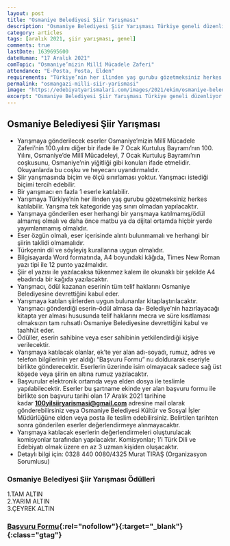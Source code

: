 ```yaml
---
layout: post
title: "Osmaniye Belediyesi Şiir Yarışması"
description: "Osmaniye Belediyesi Şiir Yarışması Türkiye geneli düzenliyor."
category: articles
tags: [aralık 2021, şiir yarışması, genel]
comments: true
lastDate: 1639695600 
dateHuman: "17 Aralık 2021"
comTopic: "Osmaniye’mizin Millî Mücadele Zaferi"
attendance: "E-Posta, Posta, Elden"
requirements: "Türkiye’nin her ilinden yaş gurubu gözetmeksiniz herkes katılabilir. Yarışma tek kategoride yaş sınırı olmadan yapılacaktır."
permalink: "osmangazi-milli-siir-yarismasi"
image: "https://edebiyatyarismalari.com/images/2021/ekim/osmaniye-belediyesi-siir-yarismasi.jpg"
excerpt: "Osmaniye Belediyesi Şiir Yarışması Türkiye geneli düzenliyor."
---
```


## Osmaniye Belediyesi Şiir Yarışması
- Yarışmaya gönderilecek eserler Osmaniye’mizin Millî Mücadele Zaferi’nin 100.yılını diğer bir ifade ile 7 Ocak Kurtuluş Bayramı’nın 100. Yılını, Osmaniye’de Millî Mücadeleyi, 7 Ocak Kurtuluş Bayramı’nın coşkusunu, Osmaniye’nin yiğitliği gibi konuları ifade etmelidir. Okuyanlarda bu coşku ve heyecanı uyandırmalıdır.
- Şiir yarışmasında biçim ve ölçü sınırlaması yoktur. Yarışmacı istediği biçimi tercih edebilir.
- Bir yarışmacı en fazla 1 eserle katılabilir.
- Yarışmaya Türkiye’nin her ilinden yaş gurubu gözetmeksiniz herkes katılabilir. Yarışma tek kategoride yaş sınırı olmadan yapılacaktır.
- Yarışmaya gönderilen eser herhangi bir yarışmaya katılmamış/ödül almamış olmalı ve daha önce matbu ya da dijital ortamda hiçbir yerde yayımlanmamış olmalıdır.
- Eser özgün olmalı, eser içerisinde alıntı bulunmamalı ve herhangi bir şiirin taklidi olmamalıdır.
- Türkçenin dil ve söyleyiş kurallarına uygun olmalıdır.
- Bilgisayarda Word formatında, A4 boyundaki kâğıda, Times New Roman yazı tipi ile 12 punto yazılmalıdır.
- Şiir el yazısı ile yazılacaksa tükenmez kalem ile okunaklı bir şekilde A4 ebadında bir kağıda yazılacaktır.
- Yarışmacı, ödül kazanan eserinin tüm telif haklarını Osmaniye Belediyesine devrettiğini kabul eder.
- Yarışmaya katılan şiirlerden uygun bulunanlar kitaplaştırılacaktır. Yarışmacı gönderdiği eserin–ödül almasa da- Belediye’nin hazırlayacağı kitapta yer alması hususunda telif haklarını mecra ve süre kısıtlaması olmaksızın tam ruhsatlı Osmaniye Belediyesine devrettiğini kabul ve taahhüt eder.
- Ödüller, eserin sahibine veya eser sahibinin yetkilendirdiği kişiye verilecektir.
- Yarışmaya katılacak olanlar, ek’te yer alan adı-soyadı, rumuz, adres ve telefon bilgilerinin yer aldığı “Başvuru Formu” nu doldurarak eseriyle birlikte gönderecektir. Eserlerin üzerinde isim olmayacak sadece sağ üst köşede veya şiirin en altına rumuz yazılacaktır. 
- Başvurular elektronik ortamda veya elden dosya ile teslimle yapılabilecektir. Eserler bu şartname ekinde yer alan başvuru formu ile birlikte son başvuru tarihi olan 17 Aralık 2021 tarihine kadar **100yilsiiryarismasi@gmail.com** adresine mail olarak gönderebilirsiniz veya Osmaniye Belediyesi Kültür ve Sosyal İşler Müdürlüğüne elden veya posta ile teslim edebilirsiniz. Belirtilen tarihten sonra gönderilen eserler değerlendirmeye alınmayacaktır.
- Yarışmaya katılacak eserlerin değerlendirmeleri oluşturulacak komisyonlar tarafından yapılacaktır. Komisyonlar; 1’i Türk Dili ve Edebiyatı olmak üzere en az 3 uzman kişiden oluşacaktır.
- Detaylı bilgi için: 0328 440 0080/4325 Murat TIRAŞ (Organizasyon Sorumlusu)

### Osmaniye Belediyesi Şiir Yarışması Ödülleri
1.TAM ALTIN  
2.YARIM ALTIN  
3.ÇEYREK ALTIN

### [Başvuru Formu](http://osmaniye-bld.gov.tr/wp-content/uploads/2021/10/ba%C5%9Fvuru-formu.docx){:rel="nofollow"}{:target="_blank"}{:class="gtag"}